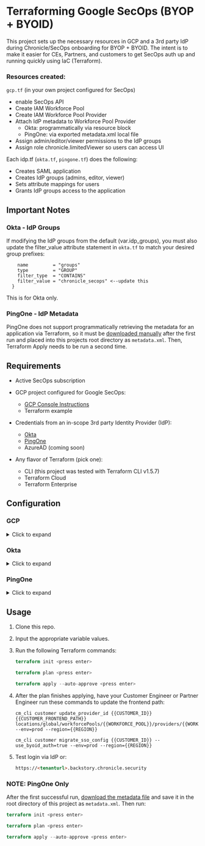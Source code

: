 # Terraforming Google SecOps (BYOP + BYOID)

This project sets up the necessary resources in GCP and a 3rd party IdP during Chronicle/SecOps onboarding for BYOP + BYOID. The intent is to make it easier for CEs, Partners, and customers to get SecOps auth up and running quickly using IaC (Terraform).

### Resources created:

`gcp.tf` (in your own project configured for SecOps)

- enable SecOps API
- Create IAM Workforce Pool
- Create IAM Workforce Pool Provider
- Attach IdP metadata to Workforce Pool Provider
    - Okta: programmatically via resource block
    - PingOne: via exported metadata.xml local file
- Assign admin/editor/viewer permissions to the IdP groups
- Assign role chronicle.limitedViewer so users can access UI

Each idp.tf (`okta.tf`, `pingone.tf`) does the following:
- Creates SAML application
- Creates IdP groups (admins, editor, viewer)
- Sets attribute mappings for users
- Grants IdP groups access to the application


## Important Notes

### Okta - IdP Groups

If modifying the IdP groups from the default (var.idp_groups), you must also update the filter_value attribute statement in `okta.tf` to match your desired group prefixes:

```  attribute_statements {
    name         = "groups"
    type         = "GROUP"
    filter_type  = "CONTAINS"
    filter_value = "chronicle_secops" <--update this
  }
```

This is for Okta only.

### PingOne - IdP Metadata

PingOne does not support programmatically retrieving the metadata for an application via Terraform, so it must be [downloaded manually](https://docs.pingidentity.com/r/en-us/pingone/p1_t_downloadidpmetadataapps) after the first run and placed into this projects root directory as `metadata.xml`. Then, Terraform Apply needs to be run a second time.

## Requirements

- Active SecOps subscription

- GCP project configured for Google SecOps:
    - [GCP Console Instructions](https://cloud.google.com/chronicle/docs/onboard/configure-cloud-project)
    - Terraform example

- Credentials from an in-scope 3rd party Identity Provider (IdP):
    - [Okta](https://help.okta.com/en-us/content/topics/security/api.htm?cshid=ext-create-api-token#create-okta-api-token)
    - [PingOne](https://terraform.pingidentity.com/getting-started/pingone/)
    - AzureAD (coming soon)

- Any flavor of Terraform (pick one):
    - CLI (this project was tested with Terraform CLI v1.5.7)
    - Terraform Cloud
    - Terraform Enterprise


## Configuration

### GCP

<details>
<summary>Click to expand</summary>
<br>   
1. Authenticate with GCP:

- the easiest way is via gcloud:
    - `gcloud auth application-default login`
        - this should be run where you're running Terraform
- other methods, such as service account impersonation, Terraform Cloud environment variables, and more can be found in the [provider documentation](https://registry.terraform.io/providers/hashicorp/google/latest/docs/guides/provider_reference#authentication)

<br>   
2. Set the appropriate values for the respective GCP and SecOps variables: 
<br>
<br>

Variable | Description | Example
-- | -- | --
google_organization | This is the org name of GCP Organization.  | acmecorp.com
gcp_project_id | ID of the project configured for SecOps. | acmecorp-chronicle 
secops_tenant_url | URL of your SecOps tenant | https://acmecorp.backstory.chronicle.security


</details>

### Okta

<details>
<summary>Click to expand</summary>
<br>   
Set the appropriate values for the respective Okta variables: 
<br>
<br>

Variable | Description | Example
-- | -- | --
okta_org_name | This is the org name of your Okta account.  | dev-123456.oktapreview.com would have an org name of `dev-12345`.
okta_base_url | This is the domain of your Okta account. | dev-123456.oktapreview.com would have a base url of `oktapreview.com`.
okta_token | This is the API token to interact with your Okta org. | 00I_2kmj1kk345jj2m2k32

</details>

### PingOne

<details>
<summary>Click to expand</summary>
<br>1. Follow the [instructions](https://terraform.pingidentity.com/getting-started/pingone/) to create a worker application for Terraform and generate credentials.

<br>
2. Set the appropriate values for the respective PingOne variables: 
<br>
<br>

Variable | Description | Example
-- | -- | --
pingone_client_id | Client ID for the worker app client.  | xxxxxxxx-xxxx-xxxx-xxxx-xxxxxxxxxx
pingone_client_secret | Client secret for the worker app client.  | xxxxxxxxxxxxxxxxxxxxxxxxxxxxxxxx
pingone_environment_id | Environment ID for the worker app client. | xxxxxxxxx-xxxx-xxxx-xxxx-xxxxxxxxxxxxxxxx
pingone_region | The PingOne region to use. Options are `AsiaPacific` `Canada` `Europe` and `NorthAmerica`.  | NorthAmerica

</details>

## Usage

1. Clone this repo.

1. Input the appropriate variable values.

1. Run the following Terraform commands:

    ```terraform
    terraform init <press enter>

    terraform plan <press enter>

    terraform apply --auto-approve <press enter>
    ```

1. After the plan finishes applying, have your Customer Engineer or Partner Engineer run these commands to update the frontend path:

    ```
    cm_cli customer update_provider_id {{CUSTOMER_ID}} {{CUSTOMER_FRONTEND_PATH}} locations/global/workforcePools/{{WORKFORCE_POOL}}/providers/{{WORKFORCE_PROVIDER_ID}} --env=prod --region={{REGION}}
    ```
    ```
    cm_cli customer migrate_sso_config {{CUSTOMER_ID}} --use_byoid_auth=true --env=prod --region={{REGION}}
    ```
3. Test login via IdP or:

    ```html
    https://<tenanturl>.backstory.chronicle.security
    ```

### NOTE: PingOne Only

After the first successful run, [download the metadata file](https://docs.pingidentity.com/r/en-us/pingone/p1_t_downloadidpmetadataapps) and save it in the root directory of this project as `metadata.xml`. Then run:

```terraform
terraform init <press enter>

terraform plan <press enter>

terraform apply --auto-approve <press enter>
```